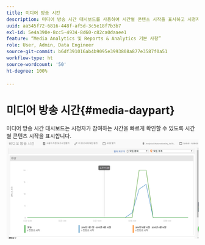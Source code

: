 ```yaml
---
title: 미디어 방송 시간
description: 미디어 방송 시간 대시보드를 사용하여 시간별 콘텐츠 시작을 표시하고 시청자가 참여하는 시간을 분석합니다.
uuid: aa545f72-6816-448f-af5d-3c5e18f7b3b7
exl-id: 5e4a390e-8cc5-4934-8d60-c82ca0daaee1
feature: “Media Analytics 및 Reports & Analytics 기본 사항”
role: User, Admin, Data Engineer
source-git-commit: b6df391016ab4b9095e3993808a877e3587f0a51
workflow-type: ht
source-wordcount: '50'
ht-degree: 100%

---
```


# 미디어 방송 시간{#media-daypart}

미디어 방송 시간 대시보드는 시청자가 참여하는 시간을 빠르게 확인할 수 있도록 시간별 콘텐츠 시작을 표시합니다.  ![](assets/video-daypart-report.png)
